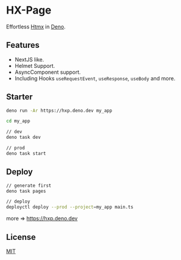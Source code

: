 # HX-Page

Effortless [Htmx](https://htmx.org) in [Deno](https://deno.com).

## Features

- NextJS like.
- Helmet Support.
- AsyncComponent support.
- Including Hooks `useRequestEvent`, `useResponse`, `useBody` and more.

## Starter

```bash
deno run -Ar https://hxp.deno.dev my_app
```

```bash
cd my_app

// dev
deno task dev

// prod
deno task start
```

## Deploy

```bash
// generate first
deno task pages

// deploy
deployctl deploy --prod --project=my_app main.ts
```

more => https://hxp.deno.dev

## License

[MIT](LICENSE)
